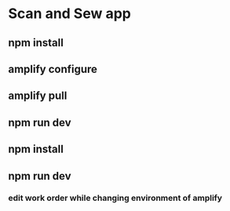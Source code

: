 # Scan and Sew app
## npm install
## amplify configure
## amplify pull
## npm run dev

## npm install
## npm run dev

### edit work order while changing environment of amplify